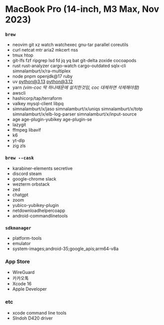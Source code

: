 MacBook Pro (14-inch, M3 Max, Nov 2023)
========

### `brew`
- neovim git xz watch watchexec gnu-tar parallel coreutils
- curl netcat mtr aria2 mkcert nss
- tmux htop
- git-lfs fzf ripgrep lsd fd jq yq bat git-delta zoxide cocoapods
- rust rust-analyzer cargo-watch cargo-outdated sqlx-cli simnalamburt/x/ra-multiplex
- node pnpm openjdk@17 ruby
- uv python@3.13 python@3.12
- yarn *(vim-coc 딱 하나때문에 설치한것임, coc 대체하면 삭제해야함)*
- awscli
- hashicorp/tap/terraform
- valkey mysql-client libpq
- simnalamburt/x/jaso simnalamburt/x/uniqs simnalamburt/x/totp simnalamburt/x/elb-log-parser simnalamburt/x/input-source
- age age-plugin-yubikey age-plugin-se
- lazygit
- ffmpeg libavif
- k6
- yt-dlp
- zig zls

### `brew --cask`
- karabiner-elements secretive
- discord steam
- google-chrome slack
- wezterm orbstack
- zed
- chatgpt
- zoom
- yubico-yubikey-plugin
- netdownloadhelpercoapp
- android-commandlinetools

### `sdkmanager`
- platform-tools
- emulator
- system-images;android-35;google_apis;arm64-v8a

### App Store
- WireGuard
- 카카오톡
- Xcode 16
- Apple Developer

### etc
- xcode command line tools
- SIndoh D420 driver
